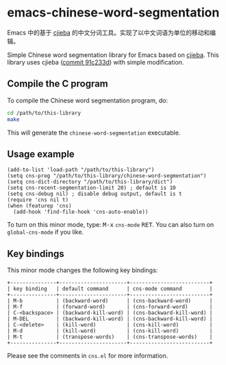 
# emacs-chinese-word-segmentation

Emacs 中的基于 [cjieba](https://github.com/yanyiwu/cjieba) 的中文分词工具。实现了以中文词语为单位的移动和编辑。

Simple Chinese word segmentation library for Emacs based on
[cjieba](https://github.com/yanyiwu/cjieba).  This library uses cjieba
([commit 91c233d](https://github.com/yanyiwu/cjieba/tree/91c233d932cd931f82b0ac7050801e7d4d5a3d19))
with simple modification.

## Compile the C program

To compile the Chinese word segmentation program, do:

```sh
cd /path/to/this-library
make
```

This will generate the `chinese-word-segmentation` executable.

## Usage example

```elisp
(add-to-list 'load-path "/path/to/this-library")
(setq cns-prog "/path/to/this-library/chinese-word-segmentation")
(setq cns-dict-directory "/path/to/this-library/dict")
(setq cns-recent-segmentation-limit 20) ; default is 10
(setq cns-debug nil) ; disable debug output, default is t
(require 'cns nil t)
(when (featurep 'cns)
  (add-hook 'find-file-hook 'cns-auto-enable))
```

To turn on this minor mode, type: <kbd>M-x</kbd> `cns-mode`
<kbd>RET</kbd>.  You can also turn on `global-cns-mode` if you like.

## Key bindings

This minor mode changes the following key bindings:

```
+---------------+----------------------+--------------------------+
| key binding   | default command      | cns-mode command         |
+---------------+----------------------+--------------------------+
| M-b           | (backward-word)      | (cns-backward-word)      |
| M-f           | (forward-word)       | (cns-forward-word)       |
| C-<backspace> | (backward-kill-word) | (cns-backward-kill-word) |
| M-DEL         | (backward-kill-word) | (cns-backward-kill-word) |
| C-<delete>    | (kill-word)          | (cns-kill-word)          |
| M-d           | (kill-word)          | (cns-kill-word)          |
| M-t           | (transpose-words)    | (cns-transpose-words)    |
+---------------+----------------------+--------------------------+
```

Please see the comments in `cns.el` for more information.
